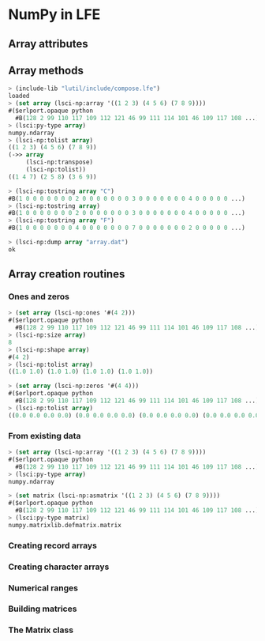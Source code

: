 # NumPy in LFE

## Array attributes

## Array methods

```cl
> (include-lib "lutil/include/compose.lfe")
loaded
> (set array (lsci-np:array '((1 2 3) (4 5 6) (7 8 9))))
#($erlport.opaque python
  #B(128 2 99 110 117 109 112 121 46 99 111 114 101 46 109 117 108 ...))
> (lsci:py-type array)
numpy.ndarray
> (lsci-np:tolist array)
((1 2 3) (4 5 6) (7 8 9))
(->> array
     (lsci-np:transpose)
     (lsci-np:tolist))
((1 4 7) (2 5 8) (3 6 9))
```

```cl
> (lsci-np:tostring array "C")
#B(1 0 0 0 0 0 0 0 2 0 0 0 0 0 0 0 3 0 0 0 0 0 0 0 4 0 0 0 0 0 ...)
> (lsci-np:tostring array)
#B(1 0 0 0 0 0 0 0 2 0 0 0 0 0 0 0 3 0 0 0 0 0 0 0 4 0 0 0 0 0 ...)
> (lsci-np:tostring array "F")
#B(1 0 0 0 0 0 0 0 4 0 0 0 0 0 0 0 7 0 0 0 0 0 0 0 2 0 0 0 0 0 ...)
```

```cl
> (lsci-np:dump array "array.dat")
ok
```

## Array creation routines

### Ones and zeros

```cl
> (set array (lsci-np:ones '#(4 2)))
#($erlport.opaque python
  #B(128 2 99 110 117 109 112 121 46 99 111 114 101 46 109 117 108 ...))
> (lsci-np:size array)
8
> (lsci-np:shape array)
#(4 2)
> (lsci-np:tolist array)
((1.0 1.0) (1.0 1.0) (1.0 1.0) (1.0 1.0))
```

```cl
> (set array (lsci-np:zeros '#(4 4)))
#($erlport.opaque python
  #B(128 2 99 110 117 109 112 121 46 99 111 114 101 46 109 117 108 ...))
> (lsci-np:tolist array)
((0.0 0.0 0.0 0.0) (0.0 0.0 0.0 0.0) (0.0 0.0 0.0 0.0) (0.0 0.0 0.0 0.0))
```


### From existing data

```cl
> (set array (lsci-np:array '((1 2 3) (4 5 6) (7 8 9))))
#($erlport.opaque python
  #B(128 2 99 110 117 109 112 121 46 99 111 114 101 46 109 117 108 ...))
> (lsci:py-type array)
numpy.ndarray
```

```cl
> (set matrix (lsci-np:asmatrix '((1 2 3) (4 5 6) (7 8 9))))
#($erlport.opaque python
  #B(128 2 99 110 117 109 112 121 46 99 111 114 101 46 109 117 108 ...))
> (lsci:py-type matrix)
numpy.matrixlib.defmatrix.matrix
```

### Creating record arrays

### Creating character arrays

### Numerical ranges

### Building matrices

### The Matrix class

